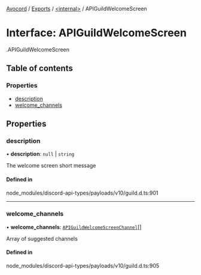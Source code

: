 [Avocord](../README.md) / [Exports](../modules.md) / [<internal\>](../modules/internal_.md) / APIGuildWelcomeScreen

# Interface: APIGuildWelcomeScreen

[<internal>](../modules/internal_.md).APIGuildWelcomeScreen

## Table of contents

### Properties

- [description](internal_.APIGuildWelcomeScreen.md#description)
- [welcome\_channels](internal_.APIGuildWelcomeScreen.md#welcome_channels)

## Properties

### description

• **description**: ``null`` \| `string`

The welcome screen short message

#### Defined in

node_modules/discord-api-types/payloads/v10/guild.d.ts:901

___

### welcome\_channels

• **welcome\_channels**: [`APIGuildWelcomeScreenChannel`](internal_.APIGuildWelcomeScreenChannel.md)[]

Array of suggested channels

#### Defined in

node_modules/discord-api-types/payloads/v10/guild.d.ts:905
